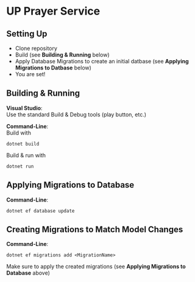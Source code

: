 UP Prayer Service
=================

Setting Up
----------

 - Clone repository
 - Build (see **Building & Running** below)
 - Apply Database Migrations to create an initial datbase (see **Applying Migrations to Datbase** below)
 - You are set!

Building & Running
------------------

**Visual Studio**:  
Use the standard Build & Debug tools (play button, etc.)

**Command-Line**:  
Build with
```
dotnet build
```
  
Build & run with
```
dotnet run
```

Applying Migrations to Database
-------------------------------

**Command-Line**:  
```
dotnet ef database update
```

Creating Migrations to Match Model Changes
------------------------------------------

**Command-Line**:  
```
dotnet ef migrations add <MigrationName>
```

Make sure to apply the created migrations (see **Applying Migrations to Database** above)